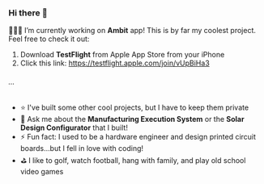 ### Hi there 👋

👨🏼‍💻 I’m currently working on **Ambit** app! This is by far my coolest project. Feel free to check it out:
  1. Download **TestFlight** from Apple App Store from your iPhone
  2. Click this link: https://testflight.apple.com/join/vUpBiHa3
###### ...
- ⭐️ I've built some other cool projects, but I have to keep them private
- 💬 Ask me about the **Manufacturing Execution System** or the **Solar Design Configurator** that I built!
- ⚡ Fun fact: I used to be a hardware engineer and design printed circuit boards...but I fell in love with coding!
- ⛳️ I like to golf, watch football, hang with family, and play old school video games

<!--
**chadwhittaker/chadwhittaker** is a ✨ _special_ ✨ repository because its `README.md` (this file) appears on your GitHub profile.

Here are some ideas to get you started:

- 🔭 I’m currently working on ...
- 🌱 I’m currently learning ...
- 👯 I’m looking to collaborate on ...
- 🤔 I’m looking for help with ...
- 💬 Ask me about ...
- 📫 How to reach me: ...
- 😄 Pronouns: ...
- ⚡ Fun fact: ...
-->
